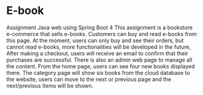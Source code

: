 # E-book
Assignment Java web using Spring Boot 4
This assignment is a bookstore e-commerce that sells e-books. Customers can buy and read e-books from this page. At the moment, users can only buy and see their orders, but cannot read e-books, more functionalities will be developed in the future, After making a checkout, users will receive an email to confirm that their purchases are successful. There is also an admin web page to manage all the content. From the home page, users can see four new books displayed there. The category page will show six books from the cloud database to the website, users can move to the next or previous page and the next/previous items will be shown.
